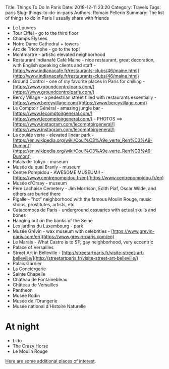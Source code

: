 Title: Things To Do In Paris
Date: 2018-12-11 23:20
Category: Travels
Tags: paris
Slug: things-to-do-in-paris
Authors: Romain Pellerin
Summary: The list of things to do in Paris I usually share with friends

- Le Louvres
- Tour Eiffel - go to the third floor
- Champs Elysees
- Notre Dame Cathedral + towers
- Arc de Triomphe - go to the top!
- Montmartre - artistic elevated neighborhood
- Restaurant Indianafé Café Maine - nice restaurant, great decoration, with English speaking clients and staff - [http://www.indianacafe.fr/restaurants-clubs/46/maine.html](http://www.indianacafe.fr/restaurants-clubs/46/maine.html)
- Ground Control - one of my favorite places in Paris for chilling - [https://www.groundcontrolparis.com/](https://www.groundcontrolparis.com/)
- Bercy Village - a pedestrian street filled with restaurants essentially - [https://www.bercyvillage.com/](https://www.bercyvillage.com/)
- Le Comptoir Général - amazing jungle bar - [https://www.lecomptoirgeneral.com/](https://www.lecomptoirgeneral.com/) - PHOTOS ==> [https://www.instagram.com/lecomptoirgeneral/](https://www.instagram.com/lecomptoirgeneral/)
- La coulée verte - elevated linear park - [https://en.wikipedia.org/wiki/Coul%C3%A9e_verte_Ren%C3%A9-Dumont](https://en.wikipedia.org/wiki/Coul%C3%A9e_verte_Ren%C3%A9-Dumont)
- Palais de Tokyo - museum
- Musée du quai Branly - museum
- Centre Pompidou - AWESOME MUSEUM!! - [https://www.centrepompidou.fr/en](https://www.centrepompidou.fr/en)
- Musée d'Orsay - museum
- Père Lachaise Cemetery - Jim Morrison, Edith Piaf, Oscar Wilde, and others are buried there
- Pigalle - "hot" neighborhood with the famous Moulin Rouge, music shops, prostitutes, artists, etc
- Catacombes de Paris - underground ossuaries with actual skulls and bones
- Hanging out on the banks of the Seine
- Les jardins du Luxembourg - park
- Musée Grévin - wax museum with celebrities - [https://www.grevin-paris.com/en](https://www.grevin-paris.com/en)
- Le Marais - What Castro is to SF; gay neighborhood, very eccentric
- Palace of Versailles
- Street Art in Belleville - [http://streetartparis.fr/visite-street-art-belleville/](http://streetartparis.fr/visite-street-art-belleville/)
- Palais Garnier
- La Conciergerie
- Sainte Chapelle
- Château de Fontainebleau
- Château de Versailles
- Pantheon
- Musée Rodin
- Musée de l’Orangerie
- Musée national d'Histoire Naturelle

# At night

- Lido
- The Crazy Horse
- Le Moulin Rouge

[Here are some additional places of interest](https://culturezvous.com/tarifs-abonnements-annuels-musees-paris/).
